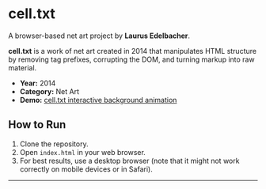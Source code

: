 # cell.txt

A browser-based net art project by **Laurus Edelbacher**.

**cell.txt** is a work of net art created in 2014 that manipulates HTML structure by removing tag prefixes, corrupting the DOM, and turning markup into raw material.

- **Year:** 2014
- **Category:** Net Art
- **Demo:** [cell.txt interactive background animation](https://www.laurusedelbacher.com/black/screen1.html)



## How to Run

1. Clone the repository.
2. Open `index.html` in your web browser.
3. For best results, use a desktop browser (note that it might not work correctly on mobile devices or in Safari).

---
